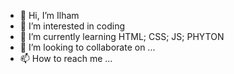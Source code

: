 - 👋 Hi, I’m Ilham
- 👀 I’m interested in coding
- 🌱 I’m currently learning HTML; CSS; JS; PHYTON
- 💞️ I’m looking to collaborate on ...
- 📫 How to reach me ...

<!---
ilham786/ilham786 is a ✨ special ✨ repository because its `README.md` (this file) appears on your GitHub profile.
You can click the Preview link to take a look at your changes.
--->
